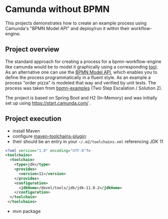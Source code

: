 # Camunda without BPMN

This projects demonstrates how to create an example process using Camunda's "BPMN Model API" and deploy/run it within their workflow-engine.

## Project overview

The standard approach for creating a process for a bpmn-workflow-engine like camunda would be to model it graphically using a corresponding [tool](https://docs.camunda.io/docs/components/modeler/bpmn/). 
As an alternative one can use the [BPMN Model API](https://docs.camunda.org/manual/latest/user-guide/model-api/bpmn-model-api/), which enables you to define
the process programmatically in a fluent style. As an example a process "order pizza" is modeled that way and verified by unit tests.
The process was taken from [bpmn-examples](https://camunda.com/de/bpmn/bpmn-examples/) (Two Step Escalation / Solution 2).

The project is based on Spring Boot and H2 (In-Memory) and 
was initially set up using https://start.camunda.com/ . 

## Project execution

* install Maven
* configure [maven-toolchains-plugin](https://maven.apache.org/plugins/maven-toolchains-plugin/):
* their should be an entry in your `~/.m2/toolchains.xml` referencing JDK 11
```xml
<?xml version="1.0" encoding="UTF-8"?>
<toolchains>
  <toolchain>
    <type>jdk</type>
    <provides>
      <version>11</version>
    </provides>
    <configuration>
      <jdkHome>/devel/tools/jdk/jdk-11.0.2</jdkHome>
    </configuration>
  </toolchain>
 </toolchains> 
```
* mvn package
